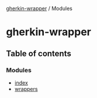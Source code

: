 [gherkin-wrapper](README.md) / Modules

# gherkin-wrapper

## Table of contents

### Modules

- [index](modules/index.md)
- [wrappers](modules/wrappers.md)
